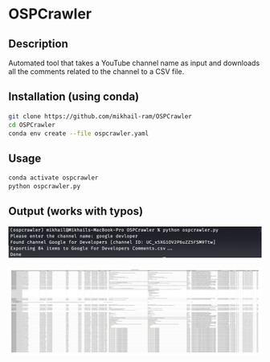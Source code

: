 # OSPCrawler

## Description

Automated tool that takes a YouTube channel name as input and downloads all the comments related to the channel to a CSV file.

## Installation (using conda)

```bash
git clone https://github.com/mikhail-ram/OSPCrawler
cd OSPCrawler
conda env create --file ospcrawler.yaml
```

## Usage

```bash
conda activate ospcrawler
python ospcrawler.py
```

## Output (works with typos)

![Terminal](/images/terminal.png?raw=true "Terminal")

![Comments](/images/comments.png?raw=true "Comments")
